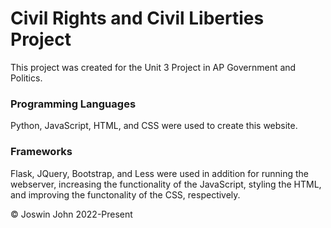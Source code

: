 # Civil Rights and Civil Liberties Project

This project was created for the Unit 3 Project in AP Government and Politics.

### Programming Languages

Python, JavaScript, HTML, and CSS were used to create this website.

### Frameworks

Flask, JQuery, Bootstrap, and Less were used in addition for running the webserver, increasing the functionality of the JavaScript, styling the HTML, and improving the functonality of the CSS, respectively.

&copy; Joswin John 2022-Present
